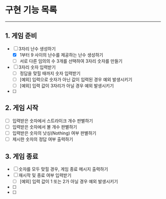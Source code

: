 # 구현 기능 목록

---

## 1. 게임 준비

- [ ] 3자리 난수 생성하기
  - [x] 1부터 9 사이의 난수를 제공하는 난수 생성하기
  - [ ] 서로 다른 임의의 수 3개를 선택하여 3자리 숫자를 만들기
- [ ] 3자리 숫자 입력받기
  - [ ] 정답을 맞힐 때까지 숫자 입력받기
  - [ ] [예외] 입력으로 숫자가 아닌 값이 입력된 경우 예외 발생시키기
  - [ ] [예외] 입력 값이 3자리가 아닐 경우 예외 발생시키기
- [ ] 

## 2. 게임 시작

- [ ] 입력받은 숫자에서 스트라이크 개수 판별하기  
- [ ] 입력받은 숫자에서 볼 개수 판별하기
- [ ] 입력받은 숫자의 낫싱(Nothing) 여부 판별하기
- [ ] 제시한 숫자의 정답 여부 출력하기

## 3. 게임 종료

- [ ] 숫자를 모두 맞힐 경우, 게임 종료 메시지 출력하기
- [ ] 재시작 및 종료 여부 입력받기
  - [ ] [예외] 입력 값이 1 또는 2가 아닐 경우 예외 발생시키기  
- [ ]
- [ ]
